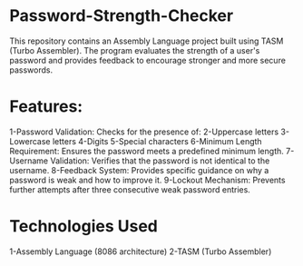 # Password-Strength-Checker
This repository contains an Assembly Language project built using TASM (Turbo Assembler). The program evaluates the strength of a user's password and provides feedback to encourage stronger and more secure passwords.

# Features:
1-Password Validation: Checks for the presence of:
2-Uppercase letters
3-Lowercase letters
4-Digits
5-Special characters
6-Minimum Length Requirement: Ensures the password meets a predefined minimum length.
7-Username Validation: Verifies that the password is not identical to the username.
8-Feedback System: Provides specific guidance on why a password is weak and how to improve it.
9-Lockout Mechanism: Prevents further attempts after three consecutive weak password entries.
# Technologies Used
1-Assembly Language (8086 architecture)
2-TASM (Turbo Assembler)
